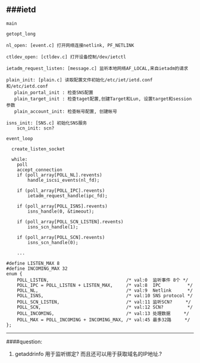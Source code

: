 ###ietd
------------------

    main

    getopt_long

    nl_open: [event.c] 打开网络连接netlink, PF_NETLINK

    ctldev_open: [ctldev.c] 打开设备控制/dev/ietctl

    ietadm_request_listen: [message.c] 监听本地网络AF_LOCAL,来自ietadm的请求

    plain_init: [plain.c] 读取配置文件初始化/etc/iet/ietd.conf和/etc/ietd.conf
       plain_portal_init : 检查SNS配置
       plain_target_init : 检查taget配置,创建Target和Lun, 设置target和session参数
       plain_account_init: 检查帐号配置, 创建帐号

    isns_init: [SNS.c] 初始化SNS服务
        scn_init: scn?

    event_loop

      create_listen_socket 

      while:
        poll
        accept_connection
        if (poll_array[POLL_NL].revents)
            handle_iscsi_events(nl_fd);

        if (poll_array[POLL_IPC].revents)
            ietadm_request_handle(ipc_fd);

        if (poll_array[POLL_ISNS].revents)
            isns_handle(0, &timeout);

        if (poll_array[POLL_SCN_LISTEN].revents)
            isns_scn_handle(1);

        if (poll_array[POLL_SCN].revents)
            isns_scn_handle(0);

        ...

    #define LISTEN_MAX 8
    #define INCOMING_MAX 32
    enum {
        POLL_LISTEN,                             /* val:0  监听事件 8个 */
        POLL_IPC = POLL_LISTEN + LISTEN_MAX,     /* val:8  IPC          */
        POLL_NL,                                 /* val:9  Netlink      */
        POLL_ISNS,                               /* val:10 SNS protocol */
        POLL_SCN_LISTEN,                         /* val:11 监听SCN?     */
        POLL_SCN,                                /* val:12 SCN?         */
        POLL_INCOMING,                           /* val:13 处理数据     */
        POLL_MAX = POLL_INCOMING + INCOMING_MAX, /* val:45 最多32路     */
    };

------------------

####question:

1. getaddrinfo 用于监听绑定? 而且还可以用于获取域名的IP地址.?

